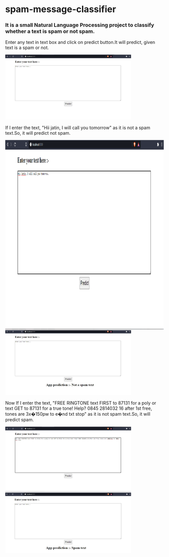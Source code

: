 # spam-message-classifier
<h3>It is a small Natural Language Processing project to classify whether a text is spam or not spam.</h3>
<p>Enter any text in text box and click on predict button.It will predict, given text is a spam or not.</p>
<span>
  <img src="interface.png" width="400" title="Starting interface">
</span>
<br>
<p>If I enter the text, "Hii jatin, I will call you tomorrow" as it is not a spam text.So, it will predict not spam. </p>

<span >
  <img src="ham_ex.png" width="700" height="600" title="Enter non spam text">
</span>
<span >
  <img src="ham_pred.png" width="400" title="after pressing predict button">
</span>
<br>
<p>Now If I enter the text, "FREE RINGTONE text FIRST to 87131 for a poly or text GET to 87131 for a true tone! Help? 0845 2814032 16 after 1st free, tones are 3x�150pw to e�nd txt stop" as it is not spam text.So, it will predict spam. </p>

<span>
  <img src="spam_ex.png" width="400" title="Enter spam text">
</span>
<span>
  <img src="spam_pred.png" width="400" title="after pressing predict button">
</span>
